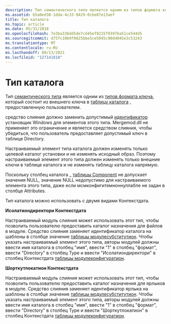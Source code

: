 ```yaml
---
description: Тип семантического типа является одним из типов формата ключа, который состоит из внешнего ключа в таблицу каталога, предоставленную пользователем.
ms.assetid: b5a0ed38-1dda-4c33-9429-0cbe87e13aef
title: Тип каталога
ms.topic: article
ms.date: 05/31/2018
ms.openlocfilehash: 7e3ba336dd5de7cd45ef9215f0397ba51ce544d5
ms.sourcegitcommit: d75fc10b9f0825bbe5ce5045c90d4045e3c53243
ms.translationtype: MT
ms.contentlocale: ru-RU
ms.lasthandoff: 09/13/2021
ms.locfileid: "127141818"
---
```

# <a name="directory-type"></a>Тип каталога

Тип [семантического типа](semantic-types.md) является одним из [типов формата ключа](key-format-types.md), который состоит из внешнего ключа в [таблицу каталога](directory-table.md) , предоставленную пользователем.

средство слияния должно заменить допустимый [идентификатор](identifier.md) установщик Windows для элементов этого типа. Mergemod.dll не применяет это ограничение и является средством слияния, чтобы убедиться, что пользователь предоставляет допустимый ключ в таблице Directory.

Настраиваемый элемент типа каталога должен изменять только целевой каталог установки и не изменять исходный образ. Поэтому настраиваемый элемент этого типа должен изменять только внешние ключи в таблице каталога и не изменять таблицу каталога напрямую.

Поскольку столбец каталога \_ [таблицы Component](component-table.md) не допускает значения NULL, значение NULL недопустимо для настраиваемого элемента этого типа, даже если мсмконфигитемноннуллабле не задан в столбце Attributes.

Тип каталога можно использовать с двумя видами Контекстдата.

**Исолатиондиректори Контекстдата**

Настраиваемый модуль слияния может использовать этот тип, чтобы позволить пользователю предоставить каталог назначения для файлов в модуле. Средство слияния заменяет идентификатор каталога на шаблоны в столбце значение [таблицы модулесубститутион](modulesubstitution-table.md). Чтобы указать настраиваемый элемент этого типа, авторы модулей должны ввести имя каталога в столбец "имя", ввести "1" в столбец "формат", ввести "Directory" в столбец Type и ввести "Исолатиондиректори" в столбец Контекстдата [таблицы модулеконфигуратион](moduleconfiguration-table.md).

**Шорткутлокатион Контекстдата**

Настраиваемый модуль слияния может использовать этот тип, чтобы позволить пользователю предоставить каталог назначения для ярлыков в модуле. Средство слияния заменяет идентификатор ярлыка на шаблоны в столбце значение [таблицы модулесубститутион](modulesubstitution-table.md). Чтобы указать настраиваемый элемент этого типа, авторы модулей должны ввести имя каталога в столбец "имя", ввести "1" в столбец "формат", ввести "Directory" в столбец Type и ввести "Шорткутлокатион" в столбец Контекстдата [таблицы модулеконфигуратион](moduleconfiguration-table.md).

 

 



